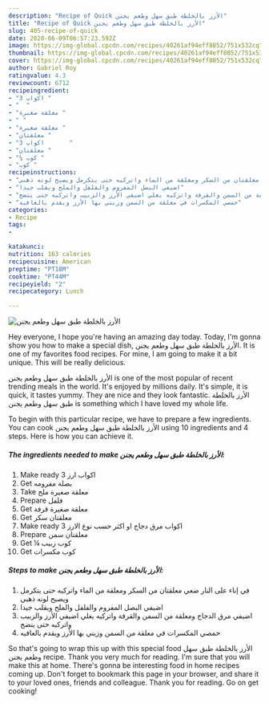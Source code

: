```yaml
---
description: "Recipe of Quick الأرز بالخلطة طبق سهل وطعم يجنن"
title: "Recipe of Quick الأرز بالخلطة طبق سهل وطعم يجنن"
slug: 405-recipe-of-quick
date: 2020-06-09T06:57:23.592Z
image: https://img-global.cpcdn.com/recipes/40261af94eff8852/751x532cq70/الصورة-الرئيسية-لوصفةالأرز-بالخلطة-طبق-سهل-وطعم-يجنن.jpg
thumbnail: https://img-global.cpcdn.com/recipes/40261af94eff8852/751x532cq70/الصورة-الرئيسية-لوصفةالأرز-بالخلطة-طبق-سهل-وطعم-يجنن.jpg
cover: https://img-global.cpcdn.com/recipes/40261af94eff8852/751x532cq70/الصورة-الرئيسية-لوصفةالأرز-بالخلطة-طبق-سهل-وطعم-يجنن.jpg
author: Gabriel Roy
ratingvalue: 4.3
reviewcount: 6712
recipeingredient:
- "3 اكواب "
- "  "
- "معلقة صغيرة "
- " "
- "معلقة صغيرة "
- "معلقتان "
- "3 اكواب       "
- "معلقتان "
- "¼ كوب "
- "كوب "
recipeinstructions:
- "في إناء على النار ضعي معلقتان من السكر ومعلقة من الماء واتركيه حتى يتكرمل ويصبح لونه ذهبي"
- "اضيفي البصل المفروم والفلفل والملح ويقلب جيدا"
- "اضيفي مرق الدجاج ومعلقة من السمن والقرفة واتركيه يغلي اضيفي الأرز والزبيب واتركيه حتى ينضج"
- "حمصي المكسرات في معلقة من السمن وزيني بها الأرز ويقدم بالعافيه"
categories:
- Recipe
tags:
- 

katakunci:  
nutrition: 163 calories
recipecuisine: American
preptime: "PT18M"
cooktime: "PT44M"
recipeyield: "2"
recipecategory: Lunch

---
```



![الأرز بالخلطة طبق سهل وطعم يجنن](https://img-global.cpcdn.com/recipes/40261af94eff8852/751x532cq70/الصورة-الرئيسية-لوصفةالأرز-بالخلطة-طبق-سهل-وطعم-يجنن.jpg)

Hey everyone, I hope you're having an amazing day today. Today, I'm gonna show you how to make a special dish, الأرز بالخلطة طبق سهل وطعم يجنن. It is one of my favorites food recipes. For mine, I am going to make it a bit unique. This will be really delicious.

الأرز بالخلطة طبق سهل وطعم يجنن is one of the most popular of recent trending meals in the world. It's enjoyed by millions daily. It's simple, it is quick, it tastes yummy. They are nice and they look fantastic. الأرز بالخلطة طبق سهل وطعم يجنن is something which I have loved my whole life.




To begin with this particular recipe, we have to prepare a few ingredients. You can cook الأرز بالخلطة طبق سهل وطعم يجنن using 10 ingredients and 4 steps. Here is how you can achieve it.

<!--inarticleads1-->

##### The ingredients needed to make الأرز بالخلطة طبق سهل وطعم يجنن:

1. Make ready 3 اكواب ارز
1. Get  بصلة مفرومه
1. Take معلقة صغيرة ملح
1. Prepare  فلفل
1. Get معلقة صغيرة قرفة
1. Get معلقتان سكر
1. Make ready 3 اكواب مرق دجاج او اكثر حسب نوع الارز
1. Prepare معلقتان سمن
1. Get ¼ كوب زبيب
1. Get كوب مكسرات




<!--inarticleads2-->

##### Steps to make الأرز بالخلطة طبق سهل وطعم يجنن:

1. في إناء على النار ضعي معلقتان من السكر ومعلقة من الماء واتركيه حتى يتكرمل ويصبح لونه ذهبي
1. اضيفي البصل المفروم والفلفل والملح ويقلب جيدا
1. اضيفي مرق الدجاج ومعلقة من السمن والقرفة واتركيه يغلي اضيفي الأرز والزبيب واتركيه حتى ينضج
1. حمصي المكسرات في معلقة من السمن وزيني بها الأرز ويقدم بالعافيه




So that's going to wrap this up with this special food الأرز بالخلطة طبق سهل وطعم يجنن recipe. Thank you very much for reading. I'm sure that you will make this at home. There's gonna be interesting food in home recipes coming up. Don't forget to bookmark this page in your browser, and share it to your loved ones, friends and colleague. Thank you for reading. Go on get cooking!
